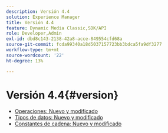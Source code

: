 ```yaml
---
description: Versión 4.4
solution: Experience Manager
title: Versión 4.4
feature: Dynamic Media Classic,SDK/API
role: Developer,Admin
exl-id: dbd8c143-2138-42a8-acce-849554cfd68a
source-git-commit: fcda99340a18d5037157723bb3bdca5fa9df3277
workflow-type: tm+mt
source-wordcount: '22'
ht-degree: 13%

---
```


# Versión 4.4{#version}

* [Operaciones: Nuevo y modificado](r-4-4-operations.md)
* [Tipos de datos: Nuevo y modificado](r-4-4-types.md)
* [Constantes de cadena: Nuevo y modificado](r-4-4-string-constants.md)
